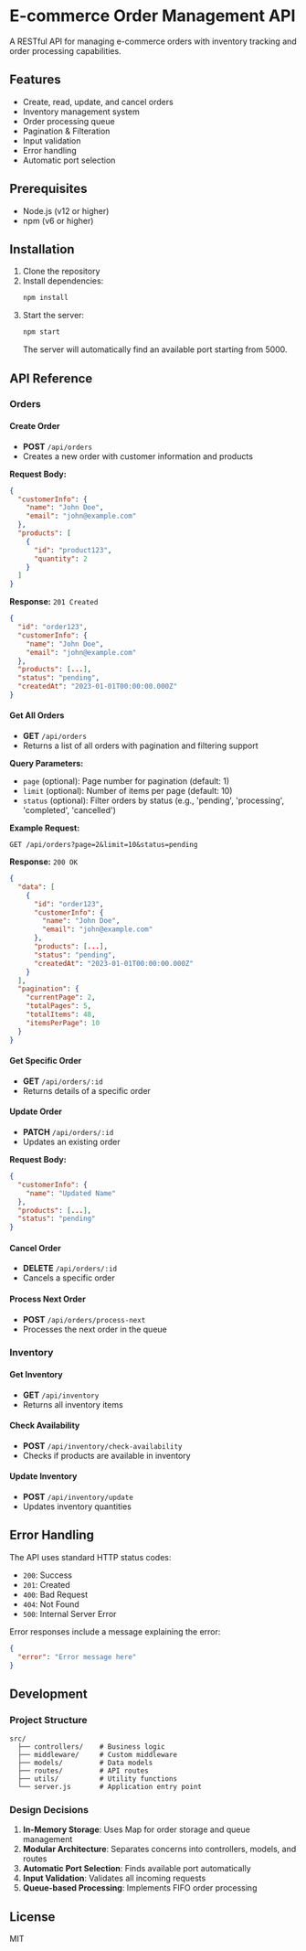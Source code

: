 # E-commerce Order Management API

A RESTful API for managing e-commerce orders with inventory tracking and order processing capabilities.

## Features

- Create, read, update, and cancel orders
- Inventory management system
- Order processing queue
- Pagination & Filteration
- Input validation
- Error handling
- Automatic port selection

## Prerequisites

- Node.js (v12 or higher)
- npm (v6 or higher)

## Installation

1. Clone the repository
2. Install dependencies:
   ```bash
   npm install
   ```
3. Start the server:
   ```bash
   npm start
   ```
   The server will automatically find an available port starting from 5000.

## API Reference

### Orders

#### Create Order

- **POST** `/api/orders`
- Creates a new order with customer information and products

**Request Body:**

```json
{
  "customerInfo": {
    "name": "John Doe",
    "email": "john@example.com"
  },
  "products": [
    {
      "id": "product123",
      "quantity": 2
    }
  ]
}
```

**Response:** `201 Created`

```json
{
  "id": "order123",
  "customerInfo": {
    "name": "John Doe",
    "email": "john@example.com"
  },
  "products": [...],
  "status": "pending",
  "createdAt": "2023-01-01T00:00:00.000Z"
}
```

#### Get All Orders

- **GET** `/api/orders`
- Returns a list of all orders with pagination and filtering support

**Query Parameters:**

- `page` (optional): Page number for pagination (default: 1)
- `limit` (optional): Number of items per page (default: 10)
- `status` (optional): Filter orders by status (e.g., 'pending', 'processing', 'completed', 'cancelled')

**Example Request:**

```
GET /api/orders?page=2&limit=10&status=pending
```

**Response:** `200 OK`

```json
{
  "data": [
    {
      "id": "order123",
      "customerInfo": {
        "name": "John Doe",
        "email": "john@example.com"
      },
      "products": [...],
      "status": "pending",
      "createdAt": "2023-01-01T00:00:00.000Z"
    }
  ],
  "pagination": {
    "currentPage": 2,
    "totalPages": 5,
    "totalItems": 48,
    "itemsPerPage": 10
  }
}
```

#### Get Specific Order

- **GET** `/api/orders/:id`
- Returns details of a specific order

#### Update Order

- **PATCH** `/api/orders/:id`
- Updates an existing order

**Request Body:**

```json
{
  "customerInfo": {
    "name": "Updated Name"
  },
  "products": [...],
  "status": "pending"
}
```

#### Cancel Order

- **DELETE** `/api/orders/:id`
- Cancels a specific order

#### Process Next Order

- **POST** `/api/orders/process-next`
- Processes the next order in the queue

### Inventory

#### Get Inventory

- **GET** `/api/inventory`
- Returns all inventory items

#### Check Availability

- **POST** `/api/inventory/check-availability`
- Checks if products are available in inventory

#### Update Inventory

- **POST** `/api/inventory/update`
- Updates inventory quantities

## Error Handling

The API uses standard HTTP status codes:

- `200`: Success
- `201`: Created
- `400`: Bad Request
- `404`: Not Found
- `500`: Internal Server Error

Error responses include a message explaining the error:

```json
{
  "error": "Error message here"
}
```

## Development

### Project Structure

```
src/
  ├── controllers/    # Business logic
  ├── middleware/     # Custom middleware
  ├── models/         # Data models
  ├── routes/         # API routes
  ├── utils/          # Utility functions
  └── server.js       # Application entry point
```

### Design Decisions

1. **In-Memory Storage**: Uses Map for order storage and queue management
2. **Modular Architecture**: Separates concerns into controllers, models, and routes
3. **Automatic Port Selection**: Finds available port automatically
4. **Input Validation**: Validates all incoming requests
5. **Queue-based Processing**: Implements FIFO order processing

## License

MIT

